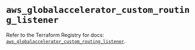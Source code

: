 # `aws_globalaccelerator_custom_routing_listener`

Refer to the Terraform Registry for docs: [`aws_globalaccelerator_custom_routing_listener`](https://registry.terraform.io/providers/hashicorp/aws/6.14.0/docs/resources/globalaccelerator_custom_routing_listener).
